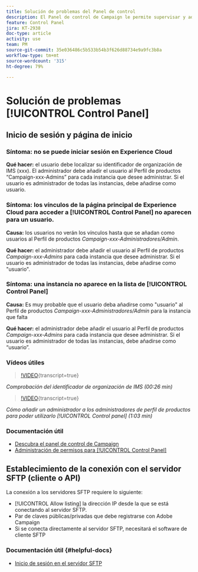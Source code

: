```yaml
---
title: Solución de problemas del Panel de control
description: El Panel de control de Campaign le permite supervisar y administrar su almacenamiento SFTP por instancia y lista de permitidos con direcciones IP.
feature: Control Panel
jira: KT-2938
doc-type: article
activity: use
team: PM
source-git-commit: 35e036486c5b533b54b3f626d88734e9a9fc3b8a
workflow-type: tm+mt
source-wordcount: '315'
ht-degree: 79%

---
```



# Solución de problemas [!UICONTROL Control Panel]

## Inicio de sesión y página de inicio

### Síntoma: no se puede iniciar sesión en Experience Cloud

**Qué hacer:**
el usuario debe localizar su identificador de organización de IMS (xxx). El administrador debe añadir el usuario al Perfil de productos “Campaign-xxx-Admins” para cada instancia que desee administrar. Si el usuario es administrador de todas las instancias, debe añadirse como usuario.

### Síntoma: los vínculos de la página principal de Experience Cloud para acceder a [!UICONTROL Control Panel] no aparecen para un usuario.

**Causa:**
los usuarios no verán los vínculos hasta que se añadan como usuarios al Perfil de productos _Campaign-xxx-Administradores/Admin_.

**Qué hacer:**
el administrador debe añadir el usuario al Perfil de productos _Campaign-xxx-Admins_ para cada instancia que desee administrar. Si el usuario es administrador de todas las instancias, debe añadirse como &quot;usuario&quot;.

### Síntoma: una instancia no aparece en la lista de [!UICONTROL Control Panel]

**Causa:**
Es muy probable que el usuario deba añadirse como &quot;usuario&quot; al Perfil de productos _Campaign-xxx-Administradores/Admin_ para la instancia que falta

**Qué hacer:**
el administrador debe añadir el usuario al Perfil de productos _Campaign-xxx-Admins_ para cada instancia que desee administrar. Si el usuario es administrador de todas las instancias, debe añadirse como “usuario”.

### Vídeos útiles

>[!VIDEO](https://video.tv.adobe.com/v/34929?quality=12&learn=on&captions=spa){transcript=true}

*Comprobación del identificador de organización de IMS (00:26 min)*

>[!VIDEO](https://video.tv.adobe.com/v/34797?quality=12&learn=on&captions=spa){transcript=true}

*Cómo añadir un administrador a los administradores de perfil de productos para poder utilizarlo [!UICONTROL Control panel] (1:03 min)*

### Documentación útil

* [Descubra el panel de control de Campaign](https://experienceleague.adobe.com/docs/control-panel/using/control-panel-home.html?lang=es)
* [Administración de permisos para [!UICONTROL Control Panel]](https://experienceleague.adobe.com/docs/control-panel/using/control-panel-home.html?lang=es)

## Establecimiento de la conexión con el servidor SFTP (cliente o API)

La conexión a los servidores SFTP requiere lo siguiente:

* [!UICONTROL Allow listing] la dirección IP desde la que se está conectando al servidor SFTP.
* Par de claves públicas/privadas que debe registrarse con Adobe Campaign
* Si se conecta directamente al servidor SFTP, necesitará el software de cliente SFTP

### Documentación útil {#helpful-docs}

* [Inicio de sesión en el servidor SFTP](https://experienceleague.adobe.com/docs/control-panel/using/control-panel-home.html?lang=es)

